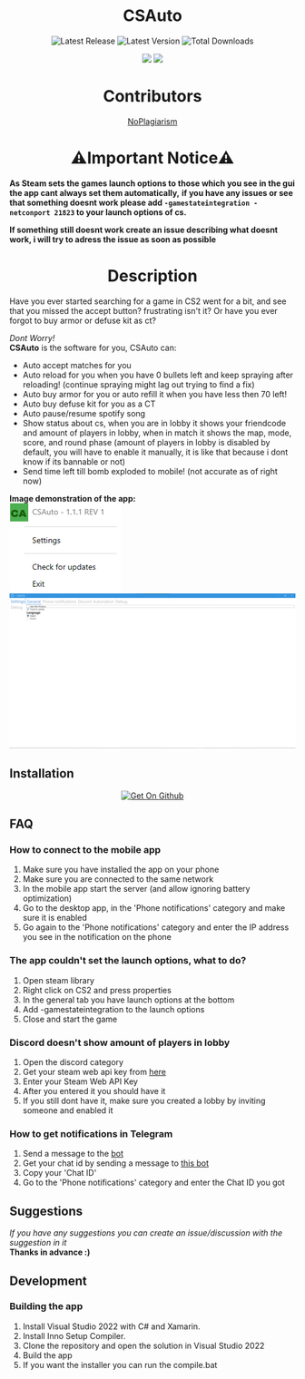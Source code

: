 <h1 align="center">CSAuto</h1>
<!-- 
<p align="center">
   <a href="https://www.virustotal.com/gui/file/9297cb519b209e6f0c7d937c93cea40aefda3f9d1b870c74405097b3deb0596b/detection"><img src="https://github.com/MurkyYT/CSAuto/blob/dev/virustotal_icon.png?raw=true" height="40" alt="VirusTotal scan"></a>
</p>
-->
<p align="center">
  <img width="auto" src="https://img.shields.io/github/release-date/murkyyt/csauto?label=Latest%20release" alt="Latest Release">
  <img width="auto" src="https://img.shields.io/github/v/tag/murkyyt/csauto?label=Latest%20version" alt="Latest Version">
  <img width="auto" src="https://img.shields.io/github/downloads/murkyyt/csauto/total?color=brightgreen&label=Total%20downloads" alt="Total Downloads">
</p>
<p align="center">
  <a href="https://github.com/MurkyYT/CSAuto/blob/master/README.md"><img src="https://img.shields.io/badge/lang-en-red.svg"></a>
  <a href="https://github.com/MurkyYT/CSAuto/blob/master/README_ru.md"><img src="https://img.shields.io/badge/lang-ru-yellow.svg"></a>
</p>
<h1 align="center">Contributors</h1>
<p align="center">    
  <a href="https://github.com/NoPlagiarism">NoPlagiarism</a>
  <!-- more links here -->
</p>
<h1 align="center">⚠️Important Notice⚠️</h1>

**As Steam sets the games launch options to those which you see in the gui the app cant always set them automatically,**
**if you have any issues or see that something doesnt work please add ```-gamestateintegration -netconport 21823``` to your launch options of cs.**

**If something still doesnt work create an issue describing what doesnt work, i will try to adress the issue as soon as possible**
<h1 align="center">Description</h1>
Have you ever started searching for a game in CS2 went for a bit, and see that you missed the accept button?  
frustrating isn't it?  
Or have you ever forgot to buy armor or defuse kit as ct?  
  
*Dont Worry!*  
**CSAuto** is the software for you, CSAuto can:
* Auto accept matches for you
* Auto reload for you when you have 0 bullets left and keep spraying after reloading! (continue spraying might lag out trying to find a fix)
* Auto buy armor for you or auto refill it when you have less then 70 left!
* Auto buy defuse kit for you as a CT
* Auto pause/resume spotify song
* Show status about cs, when you are in lobby it shows your friendcode and amount of players in lobby, when in match it shows the map, mode, score, and round phase (amount of players in lobby is disabled by default, you will have to enable it manually, it is like that because i dont know if its bannable or not)
* Send time left till bomb exploded to mobile! (not accurate as of right now)

**Image demonstration of the app:**  
![right-click-menu](Images/menuimage.png)
![gui-menu](Images/appimage.png)
## Installation
<p align="center">    
  <a href="https://github.com/murkyyt/csauto/releases"><img src="https://github.com/machiav3lli/oandbackupx/blob/034b226cea5c1b30eb4f6a6f313e4dadcbb0ece4/badge_github.png" height="80" alt="Get On Github"></a>
</p>

## FAQ
### **How to connect to the mobile app**
  1. Make sure you have installed the app on your phone
  2. Make sure you are connected to the same network
  3. In the mobile app start the server (and allow ignoring battery optimization)
  4. Go to the desktop app, in the 'Phone notifications' category and make sure it is enabled
  5. Go again to the 'Phone notifications' category and enter the IP address you see in the notification on the phone
### The app couldn't set the launch options, what to do?
  1. Open steam library
  2. Right click on CS2 and press properties
  3. In the general tab you have launch options at the bottom
  4. Add -gamestateintegration to the launch options
  5. Close and start the game
### **Discord doesn't show amount of players in lobby**
  1. Open the discord category
  2. Get your steam web api key from [here](https://steamcommunity.com/dev)
  3. Enter your Steam Web API Key
  5. After you entered it you should have it
  6. If you still dont have it, make sure you created a lobby by inviting someone and enabled it
### **How to get notifications in Telegram**
   1. Send a message to the [bot](https://t.me/csautonotification_bot)
   2. Get your chat id by sending a message to [this bot](https://t.me/raw_info_bot)
   3. Copy your 'Chat ID'
   4. Go to the 'Phone notifications' category and enter the Chat ID you got
## Suggestions
*If you have any suggestions you can create an issue/discussion with the suggestion in it*  
**Thanks in advance :)**
## Development

### Building the app

1. Install Visual Studio 2022 with C# and Xamarin.
2. Install Inno Setup Compiler.
3. Clone the repository and open the solution in Visual Studio 2022
4. Build the app
5. If you want the installer you can run the compile.bat
